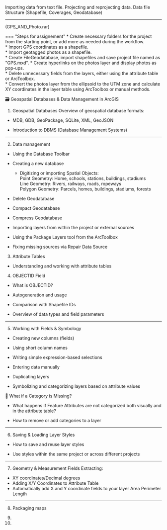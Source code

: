 Importing data from text file. Projecting and reprojecting data. Data file Structure (Shapefile,
Coverages, Geodatabase) 

---

(GPS_AND_Photo.rar)

=== "Steps for assignement"
    * Create necessary folders for the project from the starting point, or add more as needed during the workflow. <br>
    * Import GPS coordinates as a shapefile. <br>
    * Import geotagged photos as a shapefile. <br>
    * Create FileGeodatabase, import shapefiles and save project file named as "GPS.mxd".
    * Create hyperlinks on the photos layer and display photos as pop-ups. <br>
    * Delete unnecessary fields from the layers, either using the attribute table or ArcToolbox. <br>
    * Convert the photos layer from the ellipsoid to the UTM zone and calculate XY coordinates in the layer table using ArcToolbox or manual methods. <br>











🗃️ Geospatial Databases & Data Management in ArcGIS

1. Geospatial Databases
Overview of geospatial database formats:

* MDB, GDB, GeoPackage, SQLite, XML, GeoJSON

* Introduction to DBMS (Database Management Systems)

---

2. Data management
* Using the Database Toolbar

* Creating a new database
    - Digitizing or importing Spatial Objects: <br>
    Point Geometry: Home, schools, stations, buildings, stadiums <br>
    Line Geometry: Rivers, railways, roads, ropeways <br>
    Polygon Geometry: Parcels, homes, buildings, stadiums, forests <br>
* Delete Geodatabase
* Compact Geodatabase
* Compress Geodatabase
* Importing layers from within the project or external sources
* Using the Package Layers tool from the ArcToolbox

* Fixing missing sources via Repair Data Source


3. Attribute Tables
* Understanding and working with attribute tables

4. OBJECTID Field
* What is OBJECTID?

* Autogeneration and usage

* Comparison with Shapefile IDs

* Overview of data types and field parameters

---

5. Working with Fields & Symbology
* Creating new columns (fields)

* Using short column names

* Writing simple expression-based selections

* Entering data manually

* Duplicating layers

* Symbolizing and categorizing layers based on attribute values

🛑 What if a Category is Missing?
* What happens if Feature Attributes are not categorized both visually and in the attribute table?

* How to remove or add categories to a layer

---

6. Saving & Loading Layer Styles
* How to save and reuse layer styles

* Use styles within the same project or across different projects

---

7. Geometry & Measurement Fields
Extracting:

* XY coordinates/Decimal degrees
* Adding X/Y Coordinates to Attribute Table
* Automatically add X and Y coordinate fields to your layer
Area
Perimeter
Length

---

8. Packaging maps
9. 

10. 